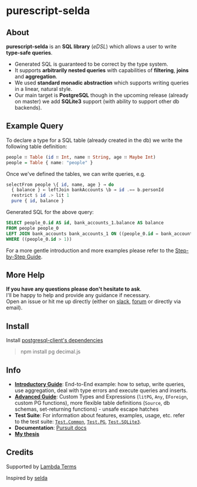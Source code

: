 # purescript-selda

## About

**purescript-selda** is an **SQL library** (*eDSL*) which allows a user to write **type-safe queries**.
- Generated SQL is guaranteed to be correct by the type system.
- It supports **arbitrarily nested queries** with capabilities of **filtering**, **joins** and **aggregation**.
- We used **standard monadic abstraction** which supports writing queries in a linear, natural style.
- Our main target is **PostgreSQL** though in the upcoming release (already on master) we add **SQLite3** support (with ability to support other db backends).


## Example Query

To declare a type for a SQL table (already created in the db)
we write the following table definition:
```purescript
people ∷ Table (id ∷ Int, name ∷ String, age ∷ Maybe Int)
people = Table { name: "people" }
```

Once we've defined the tables, we can write queries, e.g.

```purescript
selectFrom people \{ id, name, age } → do
  { balance } ← leftJoin bankAccounts \b → id .== b.personId
  restrict $ id .> lit 1
  pure { id, balance }
```

Generated SQL for the above query:
```sql
SELECT people_0.id AS id, bank_accounts_1.balance AS balance
FROM people people_0
LEFT JOIN bank_accounts bank_accounts_1 ON ((people_0.id = bank_accounts_1.personId))
WHERE ((people_0.id > 1))
```

For a more gentle introduction and more examples please refer to the [Step-by-Step Guide](guide/SimpleE2E.md).

## More Help

**If you have any questions please don't hesitate to ask**.
<br>I'll be happy to help and provide any guidance if necessary.
<br>Open an issue or hit me up directly (either on [slack](https://functionalprogramming.slack.com/), [forum](https://discourse.purescript.org/) or directly via email).

## Install

Install [postgresql-client's dependencies](https://github.com/rightfold/purescript-postgresql-client#install)
> npm install pg decimal.js

## Info

- [**Introductory Guide**](guide/SimpleE2E.md): End-to-End example: how to setup, write queries, use aggregation, deal with type errors and execute queries and inserts.
- [**Advanced Guide**](guide/Custom.md): Custom Types and Expressions (`litPG`, `Any`, `EForeign`, custom PG functions), more flexible table definitions (`Source`, db schemas, set-returning functions) - unsafe escape hatches
- **Test Suite**: For information about features, examples, usage, etc. refer to the test suite: [`Test.Common`](test/Common.purs), [`Test.PG`](test/PG.purs), [`Test.SQLite3`](test/SQLite3.purs).
- **Documentation**: [Pursuit docs](https://pursuit.purescript.org/packages/purescript-selda/)
- [**My thesis**](./selda.pdf)

## Credits

Supported by [Lambda Terms](https://github.com/lambdaterms/)

Inspired by [selda](https://github.com/valderman/selda)
